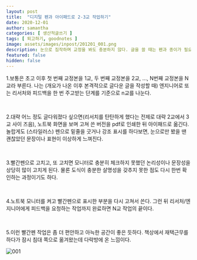 ```yaml
---
layout: post
title:  "디지털 펜과 아이패드로 2-3교 작업하기"
date: 2020-12-01
author: samantha
categories: [ 생산적글쓰기 ]
tags: [ 퇴고하기, goodnotes ]
image: assets/images/inpost/201201_001.png
description: 눈으로 짐작하며 교정을 봐도 충분하지 않다. 글을 쓸 때는 펜과 종이가 필요하다. 요즘 디지털 시대에는 아이패드와 노트 앱이면 모든 준비 끝.
featured: false
hidden: false
---
```


1.보통은 초고 이후 첫 번째 교정본을 1교, 두 번째 교정본을 2교, ..., N번째 교정본을 N교라 부른다. 나는 (개요가 나온 이후 본격적으로 글다운 글을 작성할 때) 엔지니어로 또는 리서처와 피드백을 한 번 주고받는 단계를 기준으로 n교를 나눈다.

<br/>

2.대략 어느 정도 글다워졌다 싶으면(리서치를 탄탄하게 했다는 전제로 대략 2교에서 3교 사이 즈음), 노트북 화면을 보며 고쳐 쓴 버전을 pdf로 인쇄한 뒤 아이패드로 옮긴다. 놀랍게도 (스타일러스) 펜으로 밑줄을 긋거나 강조 표시를 하다보면, 눈으로만 봤을 땐 괜찮았던 문장이나 표현이 이상하게 느껴진다.

<br/>

3.빨간펜으로 고치고, 또 고치면 모니터로 충분히 체크하지 못했던 논리성이나 문장성을 상당히 많이 고치게 된다. 물론 도식이 충분한 살명성을 갖추지 못한 점도 다시 한번 확인하는 과정이기도 하다.

<br/>

4.노트북 모니터를 켜고 빨간펜으로 표시한 부분을 다시 고쳐서 쓴다. 그런 뒤 리서처/엔지니어에게 피드백을 요청하는 작업까지 완료하면 N교 작업의 끝이다.

<br/>

5.이런 빨간펜 작업은 좀 더 편안하고 아늑한 공간이 좋은 듯하다. 책상에서 재택근무를 하다가 잠시 침대 쪽으로 옮겨왔는데 다락방에 온 느낌이다.

![001](https://github.com/samantha-writer/blog/blob/master/assets/images/inpost/201201_001.png?raw=true)


<br/>

